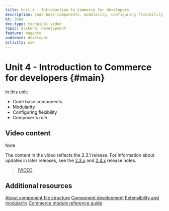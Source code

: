 ```yaml
---
title: Unit 4 - Introduction to Commerce for developers
description: Code base components, modularity, configuring flexibility, and Composer's role
kt: 5694
doc-type: technical video
topic: backend, development
feature: magento
audience: developer
activity: use
---
```


# Unit 4 - Introduction to Commerce for developers {#main}

In this unit:

- Code base components
- Modularity
- Configuring flexibility
- Composer's role

## Video content

>[!NOTE]
>
>The content in the video reflects the 2.3.1 release. For information about updates in later releases, see the [ 2.3.x](https://devdocs.magento.com/guides/v2.3/release-notes/bk-release-notes.html) and [2.4.x](https://devdocs.magento.com/guides/v2.4/release-notes/bk-release-notes.html) release notes.

>[!VIDEO](https://video.tv.adobe.com/v/36196?quality=12&learn=on)

## Additional resources

[About component file structure](https://devdocs.magento.com/guides/v2.4/extension-dev-guide/prepare/prepare_file-str.html)
[Component development](https://devdocs.magento.com/guides/v2.4/extension-dev-guide/module-development.html)
[Extensibility and modularity](https://devdocs.magento.com/guides/v2.4/architecture/extensibility.html)
[Commerce module reference guide](https://devdocs.magento.com/guides/v2.4/mrg/intro.html)
